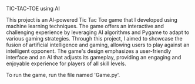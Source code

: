 TIC-TAC-TOE using AI

This project is an AI-powered Tic Tac Toe game that I developed using machine learning techniques. The game offers an interactive and challenging experience by leveraging AI algorithms and Pygame to adapt to various gaming strategies. Through this project, I aimed to showcase the fusion of artificial intelligence and gaming, allowing users to play against an intelligent opponent. The game's design emphasizes a user-friendly interface and an AI that adjusts its gameplay, providing an engaging and enjoyable experience for players of all skill levels.

To run the game, run the file named 'Game.py'.

